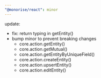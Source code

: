 ```yaml
---
"@monorise/react": minor
---
```


update:

- fix: return typing in getEntity()
- bump minor to prevent breaking changes
  - core.action.getEntity()
  - core.action.getMutual()
  - core.action.getEntityByUniqueField()
  - core.action.createEntity()
  - core.action.upsertEntity()
  - core.action.editEntity()
